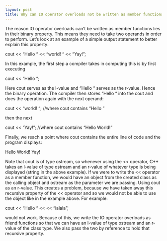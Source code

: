 ```yaml
---
layout: post
title: Why can IO operator overloads not be written as member functions? (C++)
---
```

The reason IO operator overloads can’t be written as member functions lies in their binary property. 
This means they need to take two operands in order to perform. 
Let’s look at an example of a simple output statement to better explain this property:

cout << “Hello “ << “world! “ << “Yay!”;

In this example, the first step a compiler takes in computing this is by first executing

cout << “Hello “;

Here cout serves as the l-value and “Hello “ serves as the r-value. Hence the binary operation. 
The compiler then stores “Hello “ into the cout and does the operation again with the next operand:

cout << “world! “;    //where cout contains “Hello ”

then the next

cout << “Yay!”;    //where cout contains “Hello World!”

Finally, we reach a point where cout contains the entire line of code and the program displays:

Hello World! Yay!

Note that cout is of type ostream, so whenever using the << operator, C++ takes an l-value of type ostream and an r-value of whatever type is being displayed (string in the above example). 
If we were to write the << operator as a member function, we would have an object from the created class as the calling object and ostream as the parameter we are passing. 
Using cout  as an r-value. 
This creates a problem, because we have taken away this recursive property of the << operator and so we would not be able to use the object like in the example above. For example:

cout << “Hello “ << <object> << “lalala”;

would not work. Because of this, we write the IO operator overloads as friend functions so that we can have an l-value of type ostream and an r-value of the class type. We also pass the two by reference to hold that recursive property.


